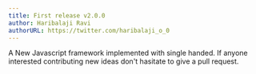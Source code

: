 ```yaml
---
title: First release v2.0.0
author: Haribalaji Ravi
authorURL: https://twitter.com/haribalaji_o_0
---
```


A New Javascript framework implemented with single handed. If anyone interested contributing new ideas don't hasitate to give a pull request.
